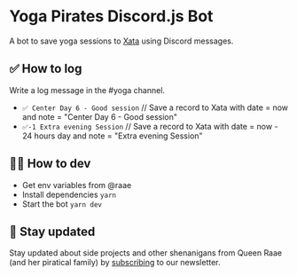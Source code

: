 # Yoga Pirates Discord.js Bot

A bot to save yoga sessions to [Xata](https://xata.io/?utm_source=github&utm_campaign=yoga+pirates&utm_medium=readme) using Discord messages.

## ✅ How to log

Write a log message in the #yoga channel.

- `✅ Center Day 6 - Good session` // Save a record to Xata with date = now and note = "Center Day 6 - Good session"
- `✅-1 Extra evening Session` // Save a record to Xata with date = now - 24 hours day and note = "Extra evening Session"


## 💁‍♀️ How to dev

- Get env variables from @raae
- Install dependencies `yarn`
- Start the bot `yarn dev`

## 👑 Stay updated

Stay updated about side projects and other shenanigans from Queen Raae (and her piratical family) by [subscribing](https://queen.raae.codes/emails/?utm_source=github&utm_campaign=yoga+pirates&utm_medium=readme) to our newsletter.
